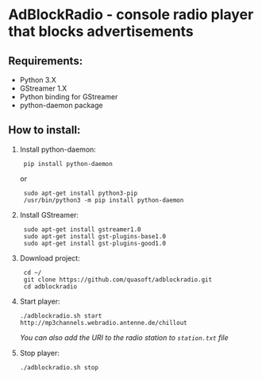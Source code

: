 # AdBlockRadio - console radio player that blocks advertisements

## Requirements:

* Python 3.X
* GStreamer 1.X
* Python binding for GStreamer
* python-daemon package

## How to install:

1. Install python-daemon:

        pip install python-daemon

   or

        sudo apt-get install python3-pip
        /usr/bin/python3 -m pip install python-daemon

2. Install GStreamer:

        sudo apt-get install gstreamer1.0
        sudo apt-get install gst-plugins-base1.0
        sudo apt-get install gst-plugins-good1.0

3. Download project:

        cd ~/
        git clone https://github.com/quasoft/adblockradio.git
        cd adblockradio

4. Start player:

       ./adblockradio.sh start http://mp3channels.webradio.antenne.de/chillout

   *You can also add the URI to the radio station to `station.txt` file*

5. Stop player:

       ./adblockradio.sh stop
